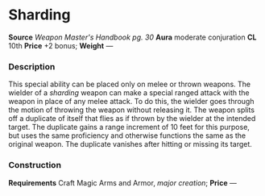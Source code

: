 ﻿---
name: "Sharding"
type: "weapon_quality"
price: "+2 bonus"
description: |
  "This special ability can be placed only on melee or thrown weapons. The wielder of a _sharding_ weapon can make a special ranged attack with the weapon in place of any melee attack. To do this, the wielder goes through the motion of throwing the weapon without releasing it. The weapon splits off a duplicate of itself that flies as if thrown by the wielder at the intended target. The duplicate gains a range increment of 10 feet for this purpose, but uses the same proficiency and otherwise functions the same as the original weapon. The duplicate vanishes after hitting or missing its target."
---

#  Sharding

**Source** _Weapon Master's Handbook pg. 30_
**Aura** moderate conjuration **CL** 10th
**Price** +2 bonus; **Weight** —

### Description

This special ability can be placed only on melee or thrown weapons. The wielder of a _sharding_ weapon can make a special ranged attack with the weapon in place of any melee attack. To do this, the wielder goes through the motion of throwing the weapon without releasing it. The weapon splits off a duplicate of itself that flies as if thrown by the wielder at the intended target. The duplicate gains a range increment of 10 feet for this purpose, but uses the same proficiency and otherwise functions the same as the original weapon. The duplicate vanishes after hitting or missing its target.

### Construction

**Requirements** Craft Magic Arms and Armor, _major creation_; **Price** —